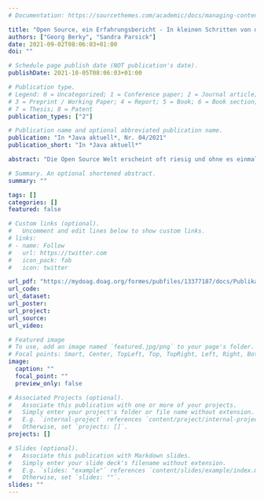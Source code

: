 ```yaml
---
# Documentation: https://sourcethemes.com/academic/docs/managing-content/

title: "Open Source, ein Erfahrungsbericht - In kleinen Schritten von den ersten Contributions zum Maintainer"
authors: ["Georg Berky", "Sandra Parsick"]
date: 2021-09-02T08:06:03+01:00
doi: ""

# Schedule page publish date (NOT publication's date).
publishDate: 2021-10-05T08:06:03+01:00

# Publication type.
# Legend: 0 = Uncategorized; 1 = Conference paper; 2 = Journal article;
# 3 = Preprint / Working Paper; 4 = Report; 5 = Book; 6 = Book section;
# 7 = Thesis; 8 = Patent
publication_types: ["2"]

# Publication name and optional abbreviated publication name.
publication: "In *Java aktuell*, Nr. 04/2021"
publication_short: "In *Java aktuell*"

abstract: "Die Open Source Welt erscheint oft riesig und ohne es einmal gemacht zu haben ist es nicht offensichtlich, wie Neulinge mit Open-Source-Beiträgen anfangen können. Mit Git als Werkzeug und GitHub als Platform ist es für Einsteiger einiges einfacher geworden. Obwohl es für viele immer noch schwierig erscheinen mag, war unsere Erfahrung doch, dass es leichter ist, als es am Anfang erscheint. Es gibt inzwischen viele Projekte, wo auch Neulinge aushelfen und wertvolle Beiträge leisten können."

# Summary. An optional shortened abstract.
summary: ""

tags: []
categories: []
featured: false

# Custom links (optional).
#   Uncomment and edit lines below to show custom links.
# links:
# - name: Follow
#   url: https://twitter.com
#   icon_pack: fab
#   icon: twitter

url_pdf: "https://mydoag.doag.org/formes/pubfiles/13377187/docs/Publikationen/Java-Aktuell/2021/04-2021/04_2021-Java_aktuell-Georg_Berky_und_Sandra_Parsick-Open_Source_ein_Erfahrungsbericht-In_kleinen_Schritten_von_den_ersten_Contributions_zum_Maintrainer.pdf"
url_code:
url_dataset:
url_poster:
url_project:
url_source:
url_video:

# Featured image
# To use, add an image named `featured.jpg/png` to your page's folder.
# Focal points: Smart, Center, TopLeft, Top, TopRight, Left, Right, BottomLeft, Bottom, BottomRight.
image:
  caption: ""
  focal_point: ""
  preview_only: false

# Associated Projects (optional).
#   Associate this publication with one or more of your projects.
#   Simply enter your project's folder or file name without extension.
#   E.g. `internal-project` references `content/project/internal-project/index.md`.
#   Otherwise, set `projects: []`.
projects: []

# Slides (optional).
#   Associate this publication with Markdown slides.
#   Simply enter your slide deck's filename without extension.
#   E.g. `slides: "example"` references `content/slides/example/index.md`.
#   Otherwise, set `slides: ""`.
slides: ""
---
```

